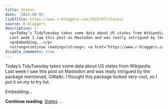 ```yaml
---
title: States
date: '2023-08-01'
linkTitle: https://www.r-bloggers.com/2023/07/states/
source: R-bloggers
description: |-
  <p>Today’s TidyTuesday takes some data about US states from Wikipedia.<br />
  Last week I saw this post on Mastodon and was really intrigued by the package mentioned, GWalkr. I thought this package looked very cool, so I put it on my to try list.</p>
  <p>Embedding...</p>
  <strong>Continue reading</strong>: <a href="https://www.r-bloggers.com/2023/07/states/">States</a> ...
disable_comments: true
---
```

<p>Today’s TidyTuesday takes some data about US states from Wikipedia.<br />
Last week I saw this post on Mastodon and was really intrigued by the package mentioned, GWalkr. I thought this package looked very cool, so I put it on my to try list.</p>
<p>Embedding...</p>
<strong>Continue reading</strong>: <a href="https://www.r-bloggers.com/2023/07/states/">States</a> ...